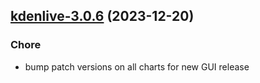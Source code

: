 

## [kdenlive-3.0.6](https://github.com/truecharts/charts/compare/kdenlive-3.0.5...kdenlive-3.0.6) (2023-12-20)

### Chore

- bump patch versions on all charts for new GUI release
  
  